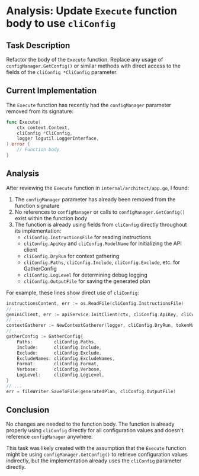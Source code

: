 # Analysis: Update `Execute` function body to use `cliConfig`

## Task Description
Refactor the body of the `Execute` function. Replace any usage of `configManager.GetConfig()` or similar methods with direct access to the fields of the `cliConfig *CliConfig` parameter.

## Current Implementation
The `Execute` function has recently had the `configManager` parameter removed from its signature:

```go
func Execute(
    ctx context.Context,
    cliConfig *CliConfig,
    logger logutil.LoggerInterface,
) error {
    // Function body
}
```

## Analysis
After reviewing the `Execute` function in `internal/architect/app.go`, I found:

1. The `configManager` parameter has already been removed from the function signature
2. No references to `configManager` or calls to `configManager.GetConfig()` exist within the function body
3. The function is already using fields from `cliConfig` directly throughout its implementation:
   - `cliConfig.InstructionsFile` for reading instructions
   - `cliConfig.ApiKey` and `cliConfig.ModelName` for initializing the API client
   - `cliConfig.DryRun` for context gathering
   - `cliConfig.Paths`, `cliConfig.Include`, `cliConfig.Exclude`, etc. for GatherConfig
   - `cliConfig.LogLevel` for determining debug logging
   - `cliConfig.OutputFile` for saving the generated plan

For example, these lines show direct use of `cliConfig`:
```go
instructionsContent, err := os.ReadFile(cliConfig.InstructionsFile)
// ...
geminiClient, err := apiService.InitClient(ctx, cliConfig.ApiKey, cliConfig.ModelName)
// ...
contextGatherer := NewContextGatherer(logger, cliConfig.DryRun, tokenManager)
// ...
gatherConfig := GatherConfig{
    Paths:        cliConfig.Paths,
    Include:      cliConfig.Include,
    Exclude:      cliConfig.Exclude,
    ExcludeNames: cliConfig.ExcludeNames,
    Format:       cliConfig.Format,
    Verbose:      cliConfig.Verbose,
    LogLevel:     cliConfig.LogLevel,
}
// ...
err = fileWriter.SaveToFile(generatedPlan, cliConfig.OutputFile)
```

## Conclusion
No changes are needed to the function body. The function is already properly using `cliConfig` directly for all configuration values and doesn't reference `configManager` anywhere.

This task was likely created with the assumption that the `Execute` function might be using `configManager.GetConfig()` to retrieve configuration values indirectly, but the implementation already uses the `cliConfig` parameter directly.